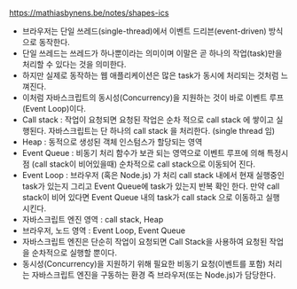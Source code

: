 https://mathiasbynens.be/notes/shapes-ics

- 브라우저는 단일 쓰레드(single-thread)에서 이벤트 드리븐(event-driven) 방식으로 동작한다.
- 단일 쓰레드는 쓰레드가 하나뿐이라는 의미이며 이말은 곧 하나의 작업(task)만을 처리할 수 있다는 것을 의미한다.
- 하지만 실제로 동작하는 웹 애플리케이션은 많은 task가 동시에 처리되는 것처럼 느껴진다.
- 이처럼 자바스크립트의 동시성(Concurrency)을 지원하는 것이 바로 이벤트 루프(Event Loop)이다.
- Call stack : 작업이 요청되면 요청된 작업은 순차 적으로 call stack 에 쌓이고 실행된다. 자바스크립트는 단 하나의 call stack 을 처리한다. (single thread 임)
- Heap : 동적으로 생성된 객체 인스텀스가 할당되는 영역
- Event Queue : 비동기 처리 함수가 보관 되는 영역으로 이벤트 루프에 의해 특정시점 (call stack이 비어있을때) 순차적으로 call stack으로 이동되어 진다.
- Event Loop : 브라우저 (혹은 Node.js) 가 처리  call stack 내에서 현재 실행중인 task가 있는지 그리고 Event Queue에 task가 있는지 반복 확인 한다. 만약 call stack이 비어 있다면 Event Queue 내의 task가 call stack 으로 이동하고 실행 시킨다.
- 자바스크립트 엔진 영역 : call stack, Heap
- 브라우저, 노드 영역 : Event Loop, Event Queue
- 자바스크립트 엔진은 단순히 작업이 요청되면 Call Stack을 사용하여 요청된 작업을 순차적으로 실행할 뿐이다.
- 동시성(Concurrency)을 지원하기 위해 필요한 비동기 요청(이벤트를 포함) 처리는 자바스크립트 엔진을 구동하는 환경 즉 브라우저(또는 Node.js)가 담당한다.
